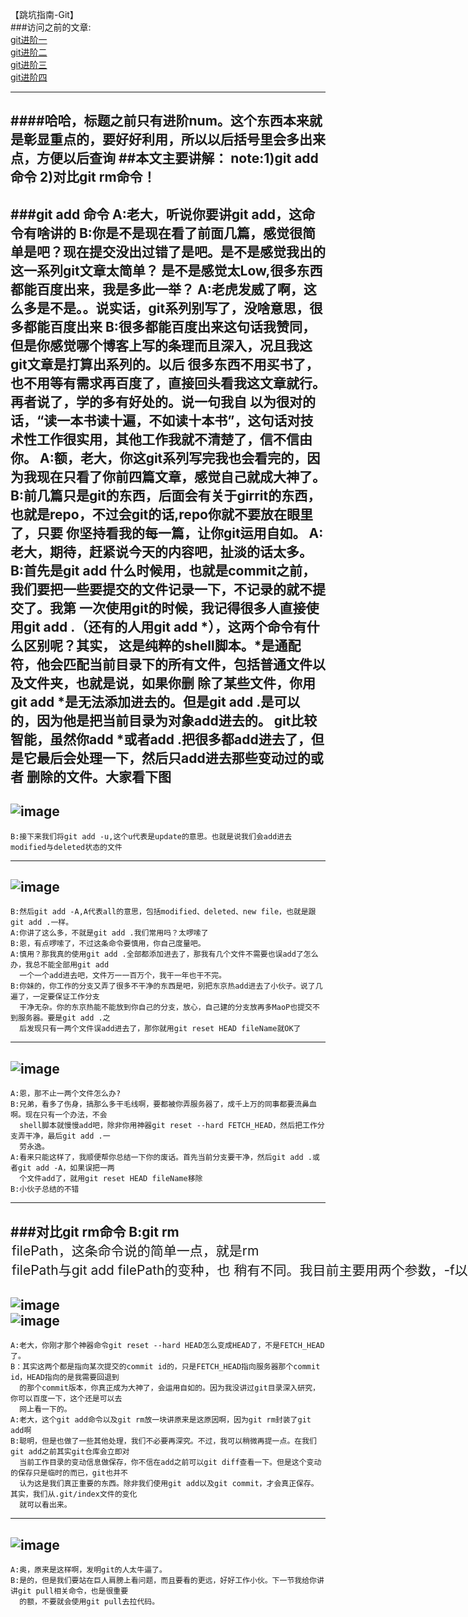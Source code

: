 【跳坑指南-Git】<br>
###访问之前的文章:<br>
[git进阶一](https://github.com/zhuang137/blog/blob/master/git/git%E8%BF%9B%E9%98%B6%E4%B8%80.md)<br>
[git进阶二](https://github.com/zhuang137/blog/blob/master/git/git%E8%BF%9B%E9%98%B6%E4%BA%8C.md)<br>
[git进阶三](https://github.com/zhuang137/blog/blob/master/git/git%E8%BF%9B%E9%98%B6%E4%B8%89.md)<br>
[git进阶四](https://github.com/zhuang137/blog/blob/master/git/git%E8%BF%9B%E9%98%B6%E5%9B%9B.md)<br>

--------
####哈哈，标题之前只有进阶num。这个东西本来就是彰显重点的，要好好利用，所以以后括号里会多出来点，方便以后查询
##本文主要讲解：
    note:1)git add命令
         2)对比git rm命令！
----
###git add 命令
    A:老大，听说你要讲git add，这命令有啥讲的
    B:你是不是现在看了前面几篇，感觉很简单是吧？现在提交没出过错了是吧。是不是感觉我出的这一系列git文章太简单？
      是不是感觉太Low,很多东西都能百度出来，我是多此一举？
    A:老虎发威了啊，这么多是不是。。说实话，git系列别写了，没啥意思，很多都能百度出来
    B:很多都能百度出来这句话我赞同，但是你感觉哪个博客上写的条理而且深入，况且我这git文章是打算出系列的。以后
      很多东西不用买书了，也不用等有需求再百度了，直接回头看我这文章就行。再者说了，学的多有好处的。说一句我自
      以为很对的话，“读一本书读十遍，不如读十本书”，这句话对技术性工作很实用，其他工作我就不清楚了，信不信由你。
     A:额，老大，你这git系列写完我也会看完的，因为我现在只看了你前四篇文章，感觉自己就成大神了。
     B:前几篇只是git的东西，后面会有关于girrit的东西，也就是repo，不过会git的话,repo你就不要放在眼里了，只要
       你坚持看我的每一篇，让你git运用自如。
     A:老大，期待，赶紧说今天的内容吧，扯淡的话太多。
     B:首先是git add 什么时候用，也就是commit之前，我们要把一些要提交的文件记录一下，不记录的就不提交了。我第
       一次使用git的时候，我记得很多人直接使用git add .（还有的人用git add *），这两个命令有什么区别呢？其实，
       这是纯粹的shell脚本。*是通配符，他会匹配当前目录下的所有文件，包括普通文件以及文件夹，也就是说，如果你删
       除了某些文件，你用git add *是无法添加进去的。但是git add .是可以的，因为他是把当前目录为对象add进去的。
       git比较智能，虽然你add *或者add .把很多都add进去了，但是它最后会处理一下，然后只add进去那些变动过的或者
       删除的文件。大家看下图
----
![image](https://github.com/zhuang137/blog/blob/master/picture/git5-1.gif)
----
    B:接下来我们将git add -u,这个u代表是update的意思。也就是说我们会add进去modified与deleted状态的文件
----
![image](https://github.com/zhuang137/blog/blob/master/picture/git5-2.gif)
----
    B:然后git add -A,A代表all的意思，包括modified、deleted、new file，也就是跟git add .一样。
    A:你讲了这么多，不就是git add .我们常用吗？太啰嗦了
    B:恩，有点啰嗦了，不过这条命令要慎用，你自己度量吧。
    A:慎用？那我真的使用git add .全部都添加进去了，那我有几个文件不需要也误add了怎么办，我总不能全部用git add
      一个一个add进去吧，文件万一一百万个，我干一年也干不完。
    B:你妹的，你工作的分支又弄了很多不干净的东西是吧，别把东京热add进去了小伙子。说了几遍了，一定要保证工作分支
      干净无杂。你的东京热能不能放到你自己的分支，放心，自己建的分支放再多MaoP也提交不到服务器。要是git add .之
      后发现只有一两个文件误add进去了，那你就用git reset HEAD fileName就OK了
----
![image](https://github.com/zhuang137/blog/blob/master/picture/git5-3.gif)
-----
    A:恩，那不止一两个文件怎么办?
    B:兄弟，看多了伤身，搞那么多干毛线啊，要都被你弄服务器了，成千上万的同事都要流鼻血啊。现在只有一个办法，不会
      shell脚本就慢慢add吧，除非你用神器git reset --hard FETCH_HEAD，然后把工作分支弄干净，最后git add .一
      劳永逸。
    A:看来只能这样了，我顺便帮你总结一下你的废话。首先当前分支要干净，然后git add .或者git add -A，如果误把一两
      个文件add了，就用git reset HEAD fileName移除
    B:小伙子总结的不错
----
###对比git rm命令
    B:git rm <option> filePath，这条命令说的简单一点，就是rm <option> filePath与git add filePath的变种，也
      稍有不同。我目前主要用两个参数，-f以及--cached。-f也就是force，--cached就是删除git库缓存，但是没有删除文件,
      话不多说，直接看图
----
![image](https://github.com/zhuang137/blog/blob/master/picture/git5-4.gif)<br>
![image](https://github.com/zhuang137/blog/blob/master/picture/git5-5.gif)<br>
----
    A:老大，你刚才那个神器命令git reset --hard HEAD怎么变成HEAD了，不是FETCH_HEAD了。
    B：其实这两个都是指向某次提交的commit id的，只是FETCH_HEAD指向服务器那个commit id，HEAD指向的是我需要回退到
      的那个commit版本，你真正成为大神了，会运用自如的。因为我没讲过git目录深入研究，你可以百度一下，这个还是可以去
      网上看一下的。
    A:老大，这个git add命令以及git rm放一块讲原来是这原因啊，因为git rm封装了git add啊
    B:聪明，但是也做了一些其他处理，我们不必要再深究。不过，我可以稍微再提一点。在我们git add之前其实git仓库会立即对
      当前工作目录的变动信息做保存，你不信在add之前可以git diff查看一下。但是这个变动的保存只是临时的而已，git也并不
      认为这是我们真正重要的东西。除非我们使用git add以及git commit，才会真正保存。其实，我们从.git/index文件的变化
      就可以看出来。
----
![image](https://github.com/zhuang137/blog/blob/master/picture/git5-6.gif)
----
    A:奥，原来是这样啊，发明git的人太牛逼了。
    B:是的，但是我们要站在巨人肩膀上看问题，而且要看的更远，好好工作小伙。下一节我给你讲讲git pull相关命令，也是很重要
      的额，不要就会使用git pull去拉代码。
    
